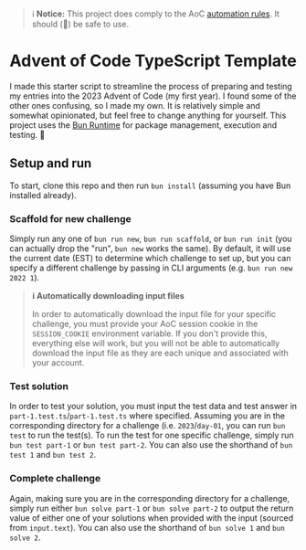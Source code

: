 > ℹ️ **Notice:** This project does comply to the AoC [automation rules](https://www.reddit.com/r/adventofcode/wiki/faqs/automation/#wiki_automated_tools). It should (🤞) be safe to use.

# Advent of Code TypeScript Template

I made this starter script to streamline the process of preparing and testing my
entries into the 2023 Advent of Code (my first year). I found some of the other ones confusing, so I made my own. It is relatively simple and somewhat opinionated, but feel free to change anything for yourself. This project uses the [Bun Runtime](https://bun.sh) for package management, execution and testing. 🩵

## Setup and run

To start, clone this repo and then run `bun install` (assuming you have Bun installed already).

### Scaffold for new challenge

Simply run any one of `bun run new`, `bun run scaffold`, or `bun run init` (you can actually drop the "run", `bun new` works the same). By default, it will use the current date (EST) to determine which challenge to set up, but you can specify a different challenge by passing in CLI arguments (e.g. `bun run new 2022 1`).

> **ℹ️ Automatically downloading input files**
>
> In order to automatically download the input file for your specific challenge, you must provide your AoC session cookie in the `SESSION_COOKIE` environment variable. If you don't provide this, everything else will work, but you will not be able to automatically download the input file as they are each unique and associated with your account.

### Test solution

In order to test your solution, you must input the test data and test answer in `part-1.test.ts`/`part-1.test.ts` where specified. Assuming you are in the corresponding directory for a challenge (i.e. `2023`/`day-01`, you can run `bun test` to run the test(s). To run the test for one specific challenge, simply run 
`bun test part-1` or `bun test part-2`. You can also use the shorthand of `bun test 1` and `bun test 2`.

### Complete challenge

Again, making sure you are in the corresponding directory for a challenge, simply run either `bun solve part-1` or `bun solve part-2` to output the return value of either one of your solutions when provided with the input (sourced from `input.text`). You can also use the shorthand of `bun solve 1` and `bun solve 2`.
